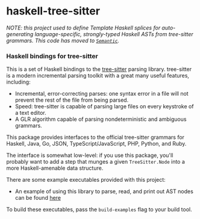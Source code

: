 # haskell-tree-sitter

_NOTE: this project used to define Template Haskell splices for auto-generating language-specific, strongly-typed Haskell ASTs from tree-sitter grammars. This code has moved to [`Semantic`](https://github.com/github/semantic/tree/master/semantic-ast)._

### Haskell bindings for tree-sitter

This is a set of Haskell bindings to the [tree-sitter][tree-sitter]
parsing library. tree-sitter is a modern incremental parsing toolkit
with a great many useful features, including:

* Incremental, error-correcting parses: one syntax error in a file
  will not prevent the rest of the file from being parsed.
* Speed: tree-sitter is capable of parsing large files on every
  keystroke of a text editor.
* A GLR algorithm capable of parsing nondeterministic and ambiguous
  grammars.

This package provides interfaces to the official tree-sitter grammars
for Haskell, Java, Go, JSON, TypeScript/JavaScript, PHP, Python, and
Ruby.

The interface is somewhat low-level: if you use this package, you'll
probably want to add a step that munges a given `TreeSitter.Node` into
a more Haskell-amenable data structure.

There are some example executables provided with this project:

* An example of using this library to parse, read, and print out AST nodes
can be found [here](https://github.com/tree-sitter/haskell-tree-sitter/blob/master/tree-sitter-haskell/examples/Demo.hs)

To build these executables, pass the `build-examples` flag to your build tool.

[tree-sitter]: https://github.com/tree-sitter/tree-sitter